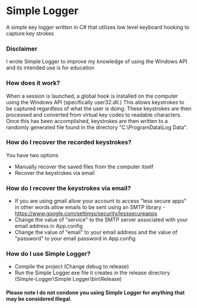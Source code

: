 # Simple Logger
A simple key logger written in C# that utilizes low level keyboard hooking to capture key strokes

### Disclaimer
I wrote Simple Logger to improve my knowledge of using the Windows API and its intended use is for education

### How does it work?
When a session is launched, a global hook is installed on the computer using the Windows API (specifically user32.dll.) This allows keystrokes to be captured regardless of what the user is doing. These keystrokes are then processed and converted from virtual key codes to readable characters. Once this has been accomplished, keystrokes are then written to a randomly generated file found in the directory "C:\ProgramData\Log Data".

### How do I recover the recorded keystrokes?
You have two options
* Manually recover the saved files from the computer itself 
* Recover the keystrokes via email

### How do I recover the keystrokes via email?
* If you are using gmail allow your account to access "less secure apps" in other words allow emails to be sent using an SMTP library - https://www.google.com/settings/security/lesssecureapps
* Change the value of "service" to the SMTP server associated with your email address in App.config
* Change the value of "email" to your email address and the value of "password" to your email password in App.config

### How do I use Simple Logger?
* Compile the project (Change debug to release)
* Run the Simple Logger.exe file it creates in the release directory (Simple-Logger\Simple Logger\bin\Release)

#### Please note I do not condone you using Simple Logger for anything that may be considered illegal.
